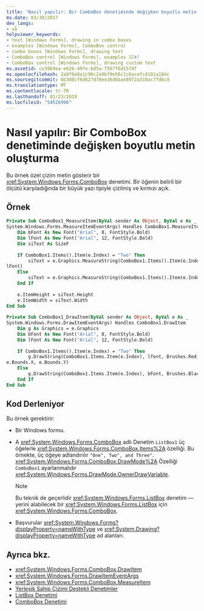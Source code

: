 ```yaml
---
title: 'Nasıl yapılır: Bir ComboBox denetiminde değişken boyutlu metin oluşturma'
ms.date: 03/30/2017
dev_langs:
- vb
helpviewer_keywords:
- text [Windows Forms], drawing in combo boxes
- examples [Windows Forms], ComboBox control
- combo boxes [Windows Forms], drawing text
- ComboBox control [Windows Forms], examples [C#]
- ComboBox control [Windows Forms], drawing custom text
ms.assetid: ce39b9ea-e626-49fe-bd5a-f567f6d157df
ms.openlocfilehash: 2a9f6e8a1c96c2a9bf9e56c1c6acefc4181a18dc
ms.sourcegitcommit: 6b308cf6d627d78ee36dbbae8972a310ac7fd6c8
ms.translationtype: MT
ms.contentlocale: tr-TR
ms.lasthandoff: 01/23/2019
ms.locfileid: "54526996"
---
```

# <a name="how-to-create-variable-sized-text-in-a-combobox-control"></a>Nasıl yapılır: Bir ComboBox denetiminde değişken boyutlu metin oluşturma
Bu örnek özel çizim metin gösterir bir <xref:System.Windows.Forms.ComboBox> denetimi. Bir öğenin belirli bir ölçütü karşıladığında bir büyük yazı tipiyle çizilmiş ve kırmızı açık.  
  
## <a name="example"></a>Örnek  
  
```vb  
Private Sub ComboBox1_MeasureItem(ByVal sender As Object, ByVal e As _  
System.Windows.Forms.MeasureItemEventArgs) Handles ComboBox1.MeasureItem  
    Dim bFont As New Font("Arial", 8, FontStyle.Bold)  
    Dim lFont As New Font("Arial", 12, FontStyle.Bold)  
    Dim siText As SizeF  
  
    If ComboBox1.Items().Item(e.Index) = "Two" Then  
        siText = e.Graphics.MeasureString(ComboBox1.Items().Item(e.Index), _  
lFont)  
    Else  
        siText = e.Graphics.MeasureString(ComboBox1.Items().Item(e.Index), bFont)  
    End If  
  
    e.ItemHeight = siText.Height  
    e.ItemWidth = siText.Width  
End Sub  
  
Private Sub ComboBox1_DrawItem(ByVal sender As Object, ByVal e As _  
System.Windows.Forms.DrawItemEventArgs) Handles ComboBox1.DrawItem  
    Dim g As Graphics = e.Graphics  
    Dim bFont As New Font("Arial", 8, FontStyle.Bold)  
    Dim lFont As New Font("Arial", 12, FontStyle.Bold)  
  
    If ComboBox1.Items().Item(e.Index) = "Two" Then  
        g.DrawString(ComboBox1.Items.Item(e.Index), lfont, Brushes.Red, _  
e.Bounds.X, e.Bounds.Y)  
    Else  
        g.DrawString(ComboBox1.Items.Item(e.Index), bFont, Brushes.Black, e.Bounds.X, e.Bounds.Y)  
    End If  
End Sub  
```  
  
## <a name="compiling-the-code"></a>Kod Derleniyor  
 Bu örnek gerektirir:  
  
-   Bir Windows formu.  
  
-   A <xref:System.Windows.Forms.ComboBox> adlı Denetim `ListBox1` üç öğelerle <xref:System.Windows.Forms.ComboBox.Items%2A> özelliği. Bu örnekte, üç öğeye adlandırılır `"One", Two", and Three"`. <xref:System.Windows.Forms.ComboBox.DrawMode%2A> Özelliği `ComboBox1` ayarlanmalıdır <xref:System.Windows.Forms.DrawMode.OwnerDrawVariable>.  
  
    > [!NOTE]
    >  Bu teknik de geçerlidir <xref:System.Windows.Forms.ListBox> denetim — yerini alabilecek bir <xref:System.Windows.Forms.ListBox> için <xref:System.Windows.Forms.ComboBox>.  
  
-   Başvurular <xref:System.Windows.Forms?displayProperty=nameWithType> ve <xref:System.Drawing?displayProperty=nameWithType> ad alanları.  
  
## <a name="see-also"></a>Ayrıca bkz.
- <xref:System.Windows.Forms.ComboBox.DrawItem>
- <xref:System.Windows.Forms.DrawItemEventArgs>
- <xref:System.Windows.Forms.ComboBox.MeasureItem>
- [Yerleşik Sahip Çizimi Destekli Denetimler](../../../../docs/framework/winforms/controls/controls-with-built-in-owner-drawing-support.md)
- [ListBox Denetimi](../../../../docs/framework/winforms/controls/listbox-control-windows-forms.md)
- [ComboBox Denetimi](../../../../docs/framework/winforms/controls/combobox-control-windows-forms.md)
